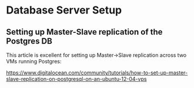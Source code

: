 # Database Server Setup

## Setting up Master-Slave replication of the Postgres DB
This article is excellent for setting up Master->Slave replication across two VMs running Postgres:

https://www.digitalocean.com/community/tutorials/how-to-set-up-master-slave-replication-on-postgresql-on-an-ubuntu-12-04-vps